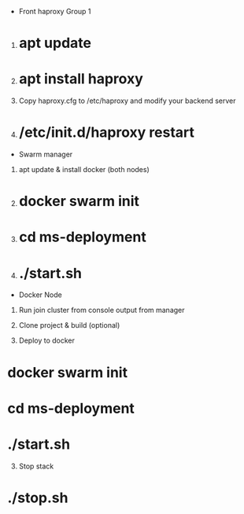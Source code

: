 - Front haproxy Group 1
1. # apt update
2. # apt install haproxy
3. Copy haproxy.cfg to /etc/haproxy and modify your backend server
4. # /etc/init.d/haproxy restart

- Swarm manager 
1. apt update & install docker (both nodes)
2. # docker swarm init
3. # cd ms-deployment
4. # ./start.sh

- Docker Node
1. Run join cluster from console output from manager




1. Clone project & build (optional)

2. Deploy to docker
# docker swarm init
# cd ms-deployment
# ./start.sh

3. Stop stack
# ./stop.sh

